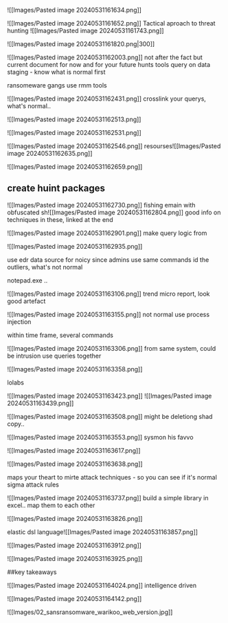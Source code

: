 
![[Images/Pasted image 20240531161634.png]]

![[Images/Pasted image 20240531161652.png]]
Tactical aproach to threat hunting
![[Images/Pasted image 20240531161743.png]]

![[Images/Pasted image 20240531161820.png|300]]

![[Images/Pasted image 20240531162003.png]]
not after the fact but current
document for now and for your future hunts
tools
query on data staging - know what is normal first


ransomeware gangs use rmm tools

![[Images/Pasted image 20240531162431.png]]
crosslink your querys, what's normal..

![[Images/Pasted image 20240531162513.png]]

![[Images/Pasted image 20240531162531.png]]

![[Images/Pasted image 20240531162546.png]]
resourses![[Images/Pasted image 20240531162635.png]]

![[Images/Pasted image 20240531162659.png]]

## create huint packages

![[Images/Pasted image 20240531162730.png]]
fishing emain with obfuscated sh![[Images/Pasted image 20240531162804.png]]
good info on techniques in these, linked at the end

![[Images/Pasted image 20240531162901.png]]
make query logic from

![[Images/Pasted image 20240531162935.png]]

use edr data source for
noicy since admins use same commands
id the outliers, what's not normal

notepad.exe ..

![[Images/Pasted image 20240531163106.png]]
trend micro report, look
good artefact

![[Images/Pasted image 20240531163155.png]]
not normal use
process injection

within time  frame, several commands

![[Images/Pasted image 20240531163306.png]]
from same system, could be intrusion
use queries together

![[Images/Pasted image 20240531163358.png]]

lolabs

![[Images/Pasted image 20240531163423.png]]
![[Images/Pasted image 20240531163439.png]]

![[Images/Pasted image 20240531163508.png]]
might be deletiong shad copy..

![[Images/Pasted image 20240531163553.png]]
sysmon his favvo

![[Images/Pasted image 20240531163617.png]]

![[Images/Pasted image 20240531163638.png]]

maps your theart to mirte attack techniques - so you can see if it's normal
sigma attack rules

![[Images/Pasted image 20240531163737.png]]
build a simple library in excel..
map them to each other

![[Images/Pasted image 20240531163826.png]]

elastic dsl language![[Images/Pasted image 20240531163857.png]]

![[Images/Pasted image 20240531163912.png]]

![[Images/Pasted image 20240531163925.png]]

##key takeaways

![[Images/Pasted image 20240531164024.png]]
intelligence driven

![[Images/Pasted image 20240531164142.png]]

![[Images/02_sansransomware_warikoo_web_version.jpg]]














